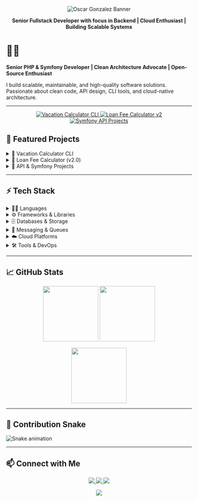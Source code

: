 <!-- Professional Banner Header -->
<p align="center">
  <img src="https://capsule-render.vercel.app/api?type=waving&color=gradient&height=120&section=header&text=Hi,+I'm+Oscar+Gonzalez&fontSize=36&fontColor=ffffff&fontAlignY=40" alt="Oscar Gonzalez Banner"/>
</p>

<p align="center">
  <strong>Senior Fullstack Developer with focus in Backend | Cloud Enthusiast | Building Scalable Systems</strong>
</p>

# 👨‍💻
**Senior PHP & Symfony Developer | Clean Architecture Advocate | Open-Source Enthusiast**  

I build scalable, maintainable, and high-quality software solutions. Passionate about clean code, API design, CLI tools, and cloud-native architecture.

---

<p align="center">
  <a href="https://github.com/odeg36/oscar-gonzalez-fruits-and-vegetables-challenge">
    <img src="https://img.shields.io/badge/Vacation_Calculator_CLI-4A90E2?style=for-the-badge&logo=terminal&logoColor=white" alt="Vacation Calculator CLI"/>
  </a>
  <a href="https://github.com/odeg36/loan-fee-calculator-v2">
    <img src="https://img.shields.io/badge/Loan_Fee_Calculator_v2-50E3C2?style=for-the-badge&logo=calculator&logoColor=white" alt="Loan Fee Calculator v2"/>
  </a>
  <a href="https://github.com/odeg36/symfony-api-projects">
    <img src="https://img.shields.io/badge/Symfony_API_Projects-9013FE?style=for-the-badge&logo=symfony&logoColor=white" alt="Symfony API Projects"/>
  </a>
</p>

## 📂 Featured Projects

<details>
<summary>🔹 Vacation Calculator CLI</summary>

Symfony CLI tool to calculate yearly vacation days based on contracts, showcasing **clean architecture** & **OOP best practices**.  

[Repo Link](https://github.com/odeg36/oscar-gonzalez-fruits-and-vegetables-challenge)  

</details>

<details>
<summary>🔹 Loan Fee Calculator (v2.0)</summary>

CLI tool for loan fee calculation with **fixed breakpoints, interpolation, and rounding rules**. Focused on **precision, test coverage, and maintainability**.  

</details>

<details>
<summary>🔹 API & Symfony Projects</summary>

Various Symfony API projects demonstrating **REST design, routing, and service-oriented architecture**.  

</details>

---

## ⚡ Tech Stack

<details>
<summary>👨‍💻 Languages</summary>

![PHP](https://img.shields.io/badge/PHP-777BB4?style=for-the-badge&logo=php&logoColor=white&labelColor=232F3E)
![Python](https://img.shields.io/badge/Python-3776AB?style=for-the-badge&logo=python&logoColor=FFD43B&labelColor=20232A)
![JavaScript](https://img.shields.io/badge/JavaScript-F7DF1E?style=for-the-badge&logo=javascript&logoColor=000000&labelColor=333333)

</details>

<details>
<summary>⚙️ Frameworks & Libraries</summary>

![Symfony](https://img.shields.io/badge/Symfony-000000?style=for-the-badge&logo=symfony&logoColor=white&labelColor=111111)
![React](https://img.shields.io/badge/React-20232A?style=for-the-badge&logo=react&logoColor=61DAFB&labelColor=000000)
![Node.js](https://img.shields.io/badge/Node.js-339933?style=for-the-badge&logo=node.js&logoColor=white&labelColor=1A1A1A)

</details>

<details>
<summary>🗄️ Databases & Storage</summary>

![PostgreSQL](https://img.shields.io/badge/PostgreSQL-316192?style=for-the-badge&logo=postgresql&logoColor=white&labelColor=000000)
![MySQL](https://img.shields.io/badge/MySQL-4479A1?style=for-the-badge&logo=mysql&logoColor=white&labelColor=1A1A1A)
![MongoDB](https://img.shields.io/badge/MongoDB-47A248?style=for-the-badge&logo=mongodb&logoColor=white&labelColor=0D1117)
![Redis](https://img.shields.io/badge/Redis-DC382D?style=for-the-badge&logo=redis&logoColor=white&labelColor=111111)
![Elasticsearch](https://img.shields.io/badge/Elasticsearch-005571?style=for-the-badge&logo=elasticsearch&logoColor=white&labelColor=232F3E)

</details>

<details>
<summary>📩 Messaging & Queues</summary>

![RabbitMQ](https://img.shields.io/badge/RabbitMQ-FF6600?style=for-the-badge&logo=rabbitmq&logoColor=white&labelColor=111111)

</details>

<details>
<summary>☁️ Cloud Platforms</summary>

![AWS](https://img.shields.io/badge/Amazon_AWS-232F3E?style=for-the-badge&logo=amazon-aws&logoColor=FF9900&labelColor=000000)
![GCP](https://img.shields.io/badge/Google_Cloud-4285F4?style=for-the-badge&logo=googlecloud&logoColor=FFD700&labelColor=20232A)
![Azure](https://img.shields.io/badge/Microsoft_Azure-0078D4?style=for-the-badge&logo=microsoftazure&logoColor=white&labelColor=0D1117)

</details>

<details>
<summary>🛠️ Tools & DevOps</summary>

![Docker](https://img.shields.io/badge/Docker-2496ED?style=for-the-badge&logo=docker&logoColor=white&labelColor=0A192F)
![Kubernetes](https://img.shields.io/badge/Kubernetes-326CE5?style=for-the-badge&logo=kubernetes&logoColor=white&labelColor=111111)
![Make](https://img.shields.io/badge/Make-1A1A1A?style=for-the-badge&logo=gnu&logoColor=F7DF1E&labelColor=333333)
![Git](https://img.shields.io/badge/Git-F05032?style=for-the-badge&logo=git&logoColor=white&labelColor=20232A)

</details>

---

## 📈 GitHub Stats

<p align="center">
  <img src="https://github-readme-stats.vercel.app/api?username=odeg36&show_icons=true&theme=radical" height="150"/>
  <img src="https://github-readme-streak-stats.herokuapp.com/?user=odeg36&theme=radical" height="150"/>
</p>

<p align="center">
  <img src="https://github-readme-stats.vercel.app/api/top-langs/?username=odeg36&layout=compact&theme=radical" height="150"/>
</p>

---

## 🐍 Contribution Snake

![Snake animation](https://github.com/odeg36/odeg36/blob/output/github-contribution-grid-snake.svg)

---

## 📫 Connect with Me

<p align="center">
  <a href="https://www.linkedin.com/in/your-linkedin">
    <img src="https://img.shields.io/badge/LinkedIn-0077B5?style=for-the-badge&logo=linkedin&logoColor=white"/>
  </a>
  <a href="mailto:your.email@example.com">
    <img src="https://img.shields.io/badge/Email-D14836?style=for-the-badge&logo=gmail&logoColor=white"/>
  </a>
  <a href="https://yourwebsite.com">
    <img src="https://img.shields.io/badge/Portfolio-24292e?style=for-the-badge&logo=githubpages&logoColor=white"/>
  </a>
</p>

<p align="center">
  <img src="https://capsule-render.vercel.app/api?type=waving&color=gradient&height=100&section=footer"/>
</p>
